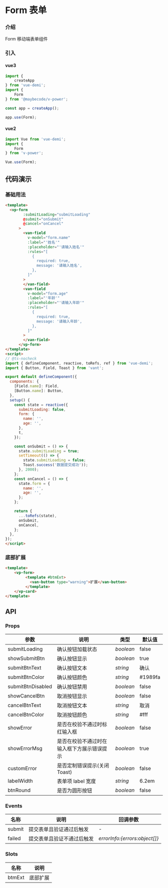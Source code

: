 # Form 表单

### 介绍

Form 移动端表单组件

### 引入

#### vue3

```js
import {
    createApp
} from 'vue-demi';
import {
    Form
} from '@maybecode/v-power';

const app = createApp();

app.use(Form);
```

#### vue2

```js
import Vue from 'vue-demi';
import {
    Form
} from 'v-power';

Vue.use(Form);
```

## 代码演示

### 基础用法

```html
<template>
  <vp-form
        :submitLoading="submitLoading"
        @submit="onSubmit"
        @cancel="onCancel"
      >
        <van-field
          v-model="form.name"
          :label="'姓名'"
          :placeholder="'请输入姓名'"
          :rules="[
            {
              required: true,
              message: '请输入姓名',
            },
          ]"
        >
        </van-field>
        <van-field
          v-model="form.age"
          :label="'年龄'"
          :placeholder="'请输入年龄'"
          :rules="[
            {
              required: true,
              message: '请输入年龄',
            },
          ]"
        >
        </van-field>
      </vp-form>
</template>
<script>
// @ts-nocheck
import { defineComponent, reactive, toRefs, ref } from 'vue-demi';
import { Button, Field, Toast } from 'vant';

export default defineComponent({
  components: {
    [Field.name]: Field,
    [Button.name]: Button,
  },
  setup() {
    const state = reactive({
      submitLoading: false,
      form: {
        name: '',
        age: '',
      },
      t,
    });

    const onSubmit = () => {
      state.submitLoading = true;
      setTimeout(() => {
        state.submitLoading = false;
        Toast.success('数据提交成功'));
      }, 2000);
    };
    const onCancel = () => {
      state.form = {
        name: '',
        age: '',
      };
    };

    return {
      ...toRefs(state),
      onSubmit,
      onCancel,
    };
  },
});
</script>

```

### 底部扩展

```html
<template>
    <vp-form>
         <template #btmExt>
           <van-button type="warning">扩展</van-button>
         </template>
    </vp-card>
</template>
```

## API

### Props

| 参数              | 说明                                       | 类型      | 默认值  |
| ----------------- | ------------------------------------------ | --------- | ------- |
| submitLoading     | 确认按钮加载状态                           | _boolean_ | false   |
| showSubmitBtn     | 确认按钮显示                               | _boolean_ | true    |
| submitBtnText     | 确认按钮文本                               | _string_  | 确认    |
| submitBtnColor    | 确认按钮颜色                               | _string_  | #1989fa |
| submitBtnDisabled | 确认按钮禁用                               | _boolean_ | false   |
| showCancelBtn     | 取消按钮显示                               | _boolean_ | false   |
| cancelBtnText     | 取消按钮文本                               | _string_  | 取消    |
| cancelBtnColor    | 取消按钮颜色                               | _string_  | #fff    |
| showError         | 是否在校验不通过时标红输入框               | _boolean_ | false   |
| showErrorMsg      | 是否在校验不通过时在输入框下方展示错误提示 | _boolean_ | true    |
| customError       | 是否定制错误提示(关闭Toast)                | _boolean_ | false   |
| labelWidth        | 表单项 label 宽度                          | _string_  | 6.2em   |
| btnRound          | 是否为圆形按钮                             | _boolean_ | false   |


### Events

| 名称   | 说明                       | 回调参数                      |
| ------ | -------------------------- | ----------------------------- |
| submit | 提交表单且验证通过后触发   | -                             |
| failed | 提交表单且验证不通过后触发 | _errorInfo:{errors:object[]}_ |

### Slots

| 名称   | 说明     |
| ------ | -------- |
| btmExt | 底部扩展 |
